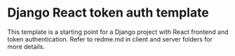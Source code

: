 # Django React token auth template

This template is a starting point for a Django project with React frontend and token authentication.
Refer to redme.md in client and server folders for more details.
